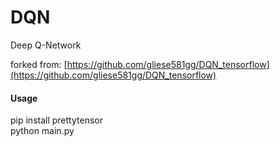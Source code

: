 # DQN
Deep Q-Network

forked from: [https://github.com/gliese581gg/DQN_tensorflow](https://github.com/gliese581gg/DQN_tensorflow)    

#### Usage    
pip install prettytensor    
python main.py    